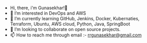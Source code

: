 - Hi, there, i'm Gunasekhar!👋 
- 👀 I’m interested in DevOps and AWS
- 🌱 I’m currently learning GitHub, Jenkins, Docker, Kubernaties, Terraform, Ubuntu, AWS cloud, Python, Java, SpringBoot
- 💞️ I’m looking to collaborate on open source projects.
- 📫 How to reach me through email :- rrgunasekhar@gmail.com 

<!---
guna7222/guna7222 is a ✨ special ✨ repository because its `README.md` (this file) appears on your GitHub profile.
You can click the Preview link to take a look at your changes.
--->
